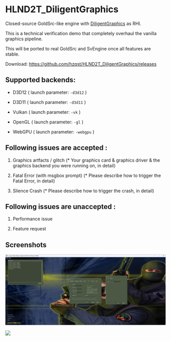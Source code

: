 # HLND2T_DiligentGraphics

Closed-source GoldSrc-like engine with [DiligentGraphics](https://github.com/DiligentGraphics/DiligentEngine) as RHI.

This is a technical verification demo that completely overhaul the vanilla graphics pipeline.

This will be ported to real GoldSrc and SvEngine once all features are stable.

Download: https://github.com/hzqst/HLND2T_DiligentGraphics/releases

## Supported backends:

* D3D12 ( launch parameter: `-d3d12` )

* D3D11 ( launch parameter: `-d3d11` )

* Vulkan ( launch parameter: `-vk` )

* OpenGL ( launch parameter: `-gl` )

* WebGPU ( launch parameter: `-webgpu` )

## Following issues are accepted :

1. Graphics artfacts / glitch (* Your graphics card & graphics driver & the graphics backend you were running on, in detail)

2. Fatal Error (with msgbox prompt) (* Please describe how to trigger the Fatal Error, in detail)

3. Slience Crash (* Please describe how to trigger the crash, in detail)

## Following issues are unaccepted :

1. Performance issue

2. Feature request

## Screenshots

![](/img/1.png)

![](/img/2.png)